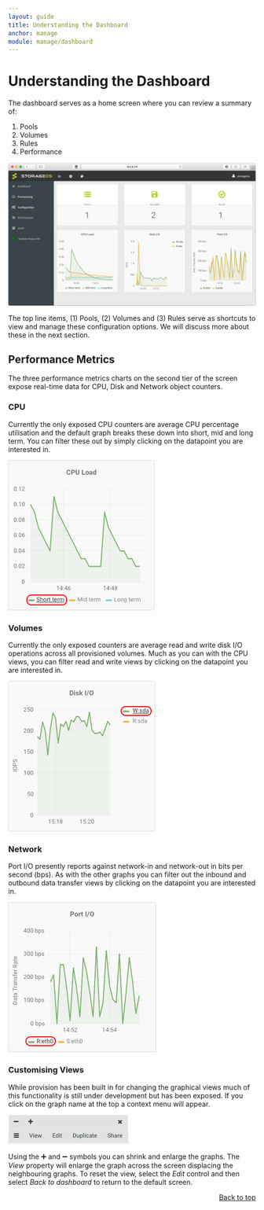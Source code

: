 ```yaml
---
layout: guide
title: Understanding the Dashboard
anchor: manage
module: manage/dashboard
---
```


# <a name="top"></a> Understanding the Dashboard

The dashboard serves as a home screen where you can review a summary of:

1. Pools
2. Volumes
3. Rules
4. Performance

![screenshot](/images/docs/manage/dashboard.png)

The top line items, (1) Pools, (2) Volumes and (3) Rules serve as shortcuts to view and manage these configuration options.  We will discuss more about these in the next section.

## Performance Metrics

The three performance metrics charts on the second tier of the screen expose real-time data for CPU, Disk and Network object counters.

### CPU
Currently the only exposed CPU counters are average CPU percentage utilisation and the default graph breaks these down into short, mid and long term.  You can filter these out by simply clicking on the datapoint you are interested in.

![image](/images/docs/manage/cpu.png)

### Volumes

Currently the only exposed counters are average read and write disk I/O operations across all provisioned volumes.  Much as you can with the CPU views, you can filter read and write views by clicking on the datapoint you are interested in.

![image](/images/docs/manage/diskio.png)

### Network

Port I/O presently reports against network-in and network-out in bits per second (bps).  As with the other graphs you can filter out the inbound and outbound data transfer views by clicking on the datapoint you are interested in.

![image](/images/docs/manage/portio.png)

### Customising Views

While provision has been built in for changing the graphical views much of this functionality is still under development but has been exposed.  If you click on the graph name at the top a context menu will appear.

![image](/images/docs/manage/contextmenu.png)

Using the &#x2795; and &#x2796; symbols you can shrink and enlarge the graphs. The *View* property will enlarge the graph across the screen displacing the neighbouring graphs.  To reset the view, select the *Edit* control and then select *Back to dashboard* to return to the default screen.

<div style="text-align: right"> <a href="#top"> Back to top </a> </div>
